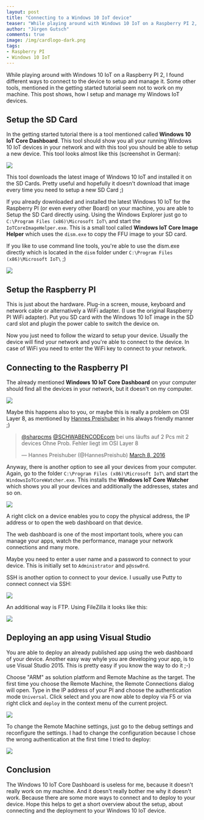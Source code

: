 ```yaml
--- 
layout: post
title: "Connecting to a Windows 10 IoT device"
teaser: "While playing around with Windows 10 IoT on a Raspberry PI 2, I found different ways to connect to the device to setup and manage it. Some other tools, mentioned in the getting started tutorial seem not to work on my machine. This post shows, how I setup and manage my Windows IoT devices."
author: "Jürgen Gutsch"
comments: true
image: /img/cardlogo-dark.png
tags: 
- Raspberry PI
- Windows 10 IoT
---
```


While playing around with Windows 10 IoT on a Raspberry PI 2, I found different ways to connect to the device to setup and manage it. Some other tools, mentioned in the getting started tutorial seem not to work on my machine. This post shows, how I setup and manage my Windows IoT devices.

## Setup the SD Card

In the getting started tutorial there is a tool mentioned called **Windows 10 IoT Core Dashboard**. This tool should show you all your running Windows 10 IoT devices in your network and with this tool you should be able to setup a new device. This tool looks almost like this (screenshot in German):

![](/img/winiot/setup.png)

This tool downloads the latest image of Windows 10 IoT and installed it on the SD Cards. Pretty useful and hopefully it doesn't download that image every time you need to setup a new SD Card ;) 

If you already downloaded and installed the latest Windows 10 IoT for the Raspberry PI (or even every other Board) on your machine, you are able to Setup the SD Card directly using. Using the Windows Explorer just go to `C:\Program Files (x86)\Microsoft IoT\` and start the `IoTCoreImageHelper.exe`. This is a small tool called **Windows IoT Core Image Helper** which uses the `dism.exe` to copy the FFU image to your SD card. 

If you like to use command line tools, you're able to use the dism.exe directly which is located in the `dism` folder under `C:\Program Files (x86)\Microsoft IoT\` ;)

![](/img/winiot/imagehelper.png)

## Setup the Raspberry PI

This is just about the hardware. Plug-in a screen, mouse, keyboard and network cable or alternatively a WiFi adapter. (I use the original Raspberry PI WiFi adapter). Put you SD card with the Windows 10 IoT image in the SD card slot and plugin the power cable to switch the device on.

Now you just need to follow the wizard to setup your device. Usually the device will find your network and you're able to connect to the device. In case of WiFi you need to enter the WiFi key to connect to your network.

## Connecting to the Raspberry PI

The already mentioned **Windows 10 IoT Core Dashboard** on your computer should find all the devices in your network, but it doesn't on my computer. 

![](/img/winiot/devices.png)

Maybe this happens also to you, or maybe this is really a problem on OSI Layer 8, as mentioned by [Hannes Preishuber](http://blog.ppedv.de/author/hannesp.aspx) in his always friendly manner ;)

<blockquote class="twitter-tweet" data-conversation="none" data-lang="en"><p lang="de" dir="ltr"><a href="https://twitter.com/sharpcms">@sharpcms</a> <a href="https://twitter.com/SCHWABENCODEcom">@SCHWABENCODEcom</a> bei uns läufts auf 2 Pcs mit 2 devices Ohne Prob. Fehler liegt im OSI Layer 8</p>&mdash; Hannes Preishuber (@HannesPreishub) <a href="https://twitter.com/HannesPreishub/status/707189454604214273">March 8, 2016</a></blockquote>
<script async src="//platform.twitter.com/widgets.js" charset="utf-8"></script>

Anyway, there is another option to see all your devices from your computer. Again, go to the folder `C:\Program Files (x86)\Microsoft IoT\` and start the `WindowsIoTCoreWatcher.exe`. This installs the **Windows IoT Core Watcher** which shows you all your devices and additionally the addresses, states and so on.

![](/img/winiot/iotwatcher.png)

A right click on a device enables you to copy the physical address, the IP address or to open the web dashboard on that device.

The web dashboard is one of the most important tools, where you can manage your apps, watch the performance, manage your network connections and many more.

Maybe you need to enter a user name and a password to connect to your device. This is initially set to `Administrator` and `p@ssw0rd`.

SSH is another option to connect to your device. I usually use Putty to connect connect via SSH: 

![](/img/winiot/putty.png)

An additional way is FTP. Using FileZilla it looks like this:

![](/img/winiot/ftp.png)

## Deploying an app using Visual Studio

You are able to deploy an already published app using the web dashboard of your device. Another easy way whyle you are developing your app, is to use Visual Studio 2015. This is pretty easy if you know the way to do it ;-)

Choose "ARM" as solution platform and Remote Machine as the target. The first time you choose the Remote Machine, the Remote Connections dialog will open. Type in the IP address of your PI and choose the authentication mode `Universal`. Click select and you are now able to deploy via F5 or via right click and `deploy` in the context menu of the current project.

![](/img/winiotcar/remoteconnections.png)

To change the Remote Machine settings, just go to the debug settings and reconfigure the settings. I had to change the configuration because I chose the wrong authentication at the first time I tried to deploy:

![](/img/winiotcar/debugsettings.png)

## Conclusion

The Windows 10 IoT Core Dashboard is useless for me, because it doesn't really work on my machine. And it doesn't really bother me why it doesn't work. Because there are some more  ways to connect and to deploy to your device. Hope this helps to get a short overview about the setup, about connecting and the deployment to your Windows 10 IoT device. 